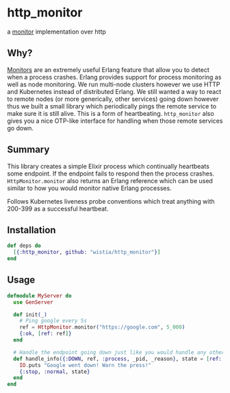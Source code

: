 # http_monitor

a [monitor](https://hexdocs.pm/elixir/Process.html#monitor/1) implementation over http

## Why?

[Monitors](https://hexdocs.pm/elixir/Process.html#monitor/1) are an extremely useful Erlang feature that allow you to detect when a process crashes. Erlang provides support for process monitoring as well as node monitoring. We run multi-node clusters however we use HTTP and Kubernetes instead of distributed Erlang. We still wanted a way to react to remote nodes (or more generically, other services) going down however thus we built a small library which periodically pings the remote service to make sure it is still alive. This is a form of heartbeating. `http_monitor` also gives you a nice OTP-like interface for handling when those remote services go down.

## Summary

This library creates a simple Elixir process which continually heartbeats some endpoint.
If the endpoint fails to respond then the process crashes. `HttpMonitor.monitor` also
returns an Erlang reference which can be used similar to how you would monitor native Erlang
processes.

Follows Kubernetes liveness probe conventions which treat anything with 200-399 as a successful
heartbeat.

## Installation

```ex
def deps do
  [{:http_monitor, github: "wistia/http_monitor"}]
end
```

## Usage

```ex
defmodule MyServer do
  use GenServer

  def init(_)
    # Ping google every 5s
    ref = HttpMonitor.monitor("https://google.com", 5_000)
    {:ok, [ref: ref]}
  end

  # Handle the endpoint going down just like you would handle any other monitor
  def handle_info({:DOWN, ref, :process, _pid, _reason}, state = [ref: ref]) do
    IO.puts "Google went down! Warn the press!"
    {:stop, :normal, state}
  end
end
```
